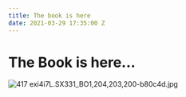 ```yaml
---
title: The book is here
date: 2021-03-29 17:35:00 Z
---
```


# The Book is here...

![417 exi4i7L._SX331_BO1,204,203,200_-b80c4d.jpg](/uploads/417%20exi4i7L._SX331_BO1,204,203,200_-b80c4d.jpg)